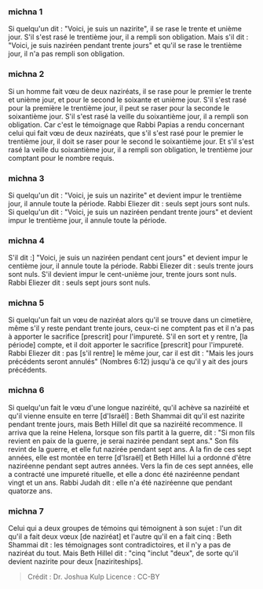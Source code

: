 
### michna 1
Si quelqu'un dit : "Voici, je suis un nazirite", il se rase le trente et unième jour. S'il s'est rasé le trentième jour, il a rempli son obligation. Mais s'il dit : "Voici, je suis naziréen pendant trente jours" et qu'il se rase le trentième jour, il n'a pas rempli son obligation.

### michna 2
Si un homme fait vœu de deux naziréats, il se rase pour le premier le trente et unième jour, et pour le second le soixante et unième jour. S'il s'est rasé pour la première le trentième jour, il peut se raser pour la seconde le soixantième jour. S'il s'est rasé la veille du soixantième jour, il a rempli son obligation. Car c'est le témoignage que Rabbi Papias a rendu concernant celui qui fait vœu de deux naziréats, que s'il s'est rasé pour le premier le trentième jour, il doit se raser pour le second le soixantième jour.  Et s'il s'est rasé la veille du soixantième jour, il a rempli son obligation, le trentième jour comptant pour le nombre requis.

### michna 3
Si quelqu'un dit : "Voici, je suis un nazirite" et devient impur le trentième jour, il annule toute la période. Rabbi Eliezer dit : seuls sept jours sont nuls. Si quelqu'un dit : "Voici, je suis un naziréen pendant trente jours" et devient impur le trentième jour, il annule toute la période.

### michna 4
S'il dit :] "Voici, je suis un naziréen pendant cent jours" et devient impur le centième jour, il annule toute la période. Rabbi Eliezer dit : seuls trente jours sont nuls. S'il devient impur le cent-unième jour, trente jours sont nuls. Rabbi Eliezer dit : seuls sept jours sont nuls.

### michna 5
Si quelqu'un fait un vœu de naziréat alors qu'il se trouve dans un cimetière, même s'il y reste pendant trente jours, ceux-ci ne comptent pas et il n'a pas à apporter le sacrifice [prescrit] pour l'impureté. S'il en sort et y rentre, [la période] compte, et il doit apporter le sacrifice [prescrit] pour l'impureté. Rabbi Eliezer dit : pas [s'il rentre] le même jour, car il est dit : "Mais les jours précédents seront annulés" (Nombres 6:12) jusqu'à ce qu'il y ait des jours précédents.

### michna 6
Si quelqu'un fait le vœu d'une longue naziréité, qu'il achève sa naziréité et qu'il vienne ensuite en terre [d'Israël] : Beth Shammai dit qu'il est nazirite pendant trente jours, mais Beth Hillel dit que sa naziréité recommence. Il arriva que la reine Helena, lorsque son fils partit à la guerre, dit : "Si mon fils revient en paix de la guerre, je serai nazirée pendant sept ans." Son fils revint de la guerre, et elle fut nazirée pendant sept ans. A la fin de ces sept années, elle est montée en terre [d'Israël] et Beth Hillel lui a ordonné d'être naziréenne pendant sept autres années. Vers la fin de ces sept années, elle a contracté une impureté rituelle, et elle a donc été naziréenne pendant vingt et un ans. Rabbi Judah dit : elle n'a été naziréenne que pendant quatorze ans.

### michna 7
Celui qui a deux groupes de témoins qui témoignent à son sujet : l'un dit qu'il a fait deux vœux [de naziréat] et l'autre qu'il en a fait cinq : Beth Shammai dit : les témoignages sont contradictoires, et il n'y a pas de naziréat du tout. Mais Beth Hillel dit :  "cinq "inclut "deux", de sorte qu'il devient nazirite pour deux [naziriteships].

>Crédit : Dr. Joshua Kulp
>Licence : CC-BY